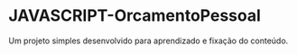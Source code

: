 # JAVASCRIPT-OrcamentoPessoal
Um projeto simples desenvolvido para aprendizado e fixação do conteúdo.
